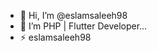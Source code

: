 - 👋 Hi, I’m @eslamsaleeh98
- 👀 I’m PHP | Flutter Developer...
- ⚡ eslamsaleeh98

<!---
eslamsaleeh98/eslamsaleeh98 is a ✨ special ✨ repository because its `README.md` (this file) appears on your GitHub profile.
You can click the Preview link to take a look at your changes.
--->
